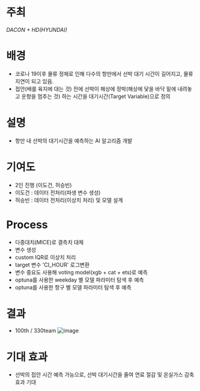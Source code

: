 # 주최
###### DACON + HD(HYUNDAI)

# 배경
- 코로나 19이후 물류 정체로 인해 다수의 항만에서 선박 대기 시간이 길어지고, 물류 지연이 되고 있음.
- 접안(배를 육지에 대는 것) 전에 선박이 해상에 정박(해상에 닻을 바닥 밑에 내려놓고 운항을 멈추는 것) 하는 시간을 대기시간(Target Variable)으로 정의
  
# 설명
- 항만 내 선박의 대기시간을 예측하는 AI 알고리즘 개발

# 기여도
- 2인 진행 (이도건, 허승빈)
- 이도건 : 데이터 전처리(파생 변수 생성)
- 허승빈 : 데이터 전처리(이상치 처리) 및 모델 설계
  
# Process
- 다중대치(MICE)로 결측치 대체
- 변수 생성
- custom IQR로 이상치 처리
- target 변수 'CI_HOUR' 로그변환
- 변수 중요도 사용해 voting model(xgb + cat + ets)로 예측
- optuna를 사용한 weekday 별 모델 파라미터 탐색 후 예측
- optuna를 사용한 항구 별 모델 파라미터 탐색 후 예측

# 결과
- 100th / 330team
![image](https://github.com/user-attachments/assets/004c98fc-ac11-4624-9441-d3617bc80478)

# 기대 효과
- 선박의 접안 시간 예측 가능으로, 선박 대기시간을 줄여 연료 절감 및 온실가스 감축 효과 기대
